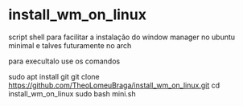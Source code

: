 # install_wm_on_linux
script shell para facilitar a instalação do window manager no ubuntu minimal e talves futuramente no arch

para execultalo use os comandos

sudo apt install git
git clone https://github.com/TheoLomeuBraga/install_wm_on_linux.git
cd install_wm_on_linux
sudo bash mini.sh